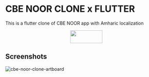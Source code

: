 
# CBE NOOR CLONE x FLUTTER


This is a flutter clone of CBE NOOR app with Amharic localization

<p align="center"><img src="https://user-images.githubusercontent.com/78848952/205026739-9f74657c-fa70-46f0-9ce5-031cb5a3edeb.svg" width="100" height="40"></p>


## Screenshots


![cbe-noor-clone-artboard](https://user-images.githubusercontent.com/78848952/205022689-636a5abc-25af-4d39-b1a8-21620ecbea69.jpg)
